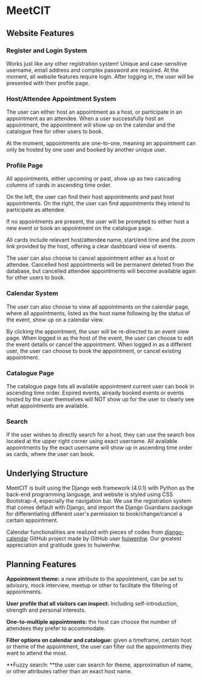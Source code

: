 # MeetCIT

## Website Features

### Register and Login System

Works just like any other registration system! Unique and case-sensitive username, email address and complex password are required. At the moment, all website features require login. After logging in, the user will be presented with their profile page.

### Host/Attendee Appointment System

The user can either host an appointment as a host, or participate in an appointment as an attendee. When a user successfully host an appointment, the appointment will show up on the calendar and the catalogue free for other users to book. 

At the moment, appointments are one-to-one, meaning an appointment can only be hosted by one user and booked by another unique user. 

### Profile Page

All appointments, either upcoming or past, show up as two cascading columns of cards in ascending time order. 

On the left, the user can find their host appointments and past host appointments. On the right, the user can find appointments they intend to participate as attendee. 

If no appointments are present, the user will be prompted to either host a new event or book an appointment on the catalogue page.

All cards include relevant host/attendee name, start/end time and the zoom link provided by the host, offering a clear dashboard view of events. 

The user can also choose to cancel appointment either as a host or attendee. Cancelled host appointments will be permanent deleted from the database, but cancelled attendee appointments will become available again for other users to book.

### Calendar System

The user can also choose to view all appointments on the calendar page, where all appointments, listed as the host name following by the status of the event, show up on a calendar view.

By clicking the appointment, the user will be re-directed to an event view page. When logged in as the host of the event, the user can choose to edit the event details or cancel the appointment. When logged in as a different user, the user can choose to book the appointment, or cancel existing appointment. 

### Catalogue Page

The catalogue page lists all available appointment current user can book in ascending time order. Expired events, already booked events or events hosted by the user themselves will NOT show up for the user to clearly see what appointments are available.

### Search

If the user wishes to directly search for a host, they can use the search box located at the upper right corner using exact username. All available appointments by the exact username will show up in ascending time order as cards, where the user can book.

## Underlying Structure

MeetCIT is built using the Django web framework (4.0.1) with Python as the back-end programming language, and website is styled using CSS Bootstrap-4, especially the navigation bar. We use the registration system that comes default with Django, and import the Django Guardians package for differentiating different user's permission to book/change/cancel a certain appointment. 

Calendar functionalities are realized with pieces of codes from [django-calendar](https://github.com/huiwenhw/django-calendar) GitHub project made by GitHub user [huiwenhw](https://github.com/huiwenhw). Our greatest appreciation and gratitude goes to huiwenhw.

## Planning Features

**Appointment theme:** a new attribute to the appointment, can be set to advisory, mock interview, meetup or other to facilitate the filtering of appointments.

**User profile that all visitors can inspect:** Including self-introduction, strength and personal interests.

**One-to-multiple appointments:** the host can choose the number of attendees they prefer to accommodate.

**Filter options on calendar and catalogue:** given a timeframe, certain host or theme of the appointment, the user can filter out the appointments they want to attend the most.

**Fuzzy search: **the user can search for theme, approximation of name, or other attributes rather than an exact host name.
